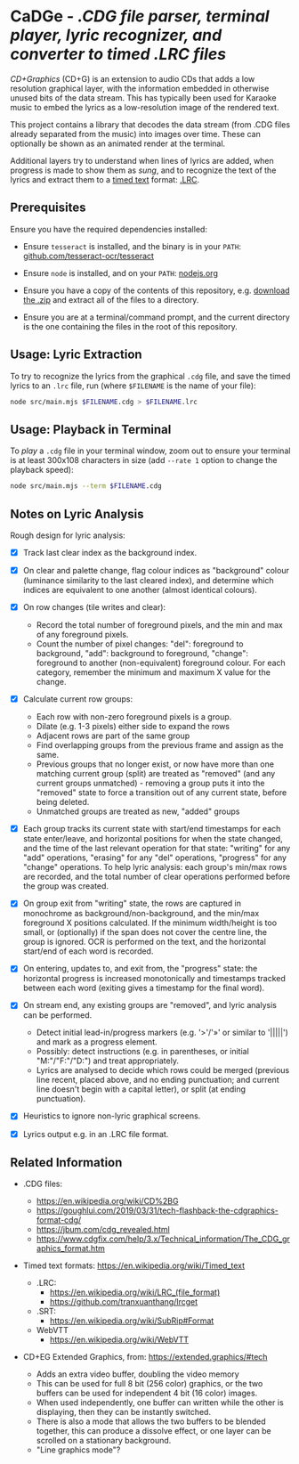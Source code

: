 # CaDGe - *.CDG file parser, terminal player, lyric recognizer, and converter to timed .LRC files*

*CD+Graphics* (CD+G) is an extension to audio CDs that adds a low resolution graphical layer, with the information embedded in otherwise unused bits of the data stream.  This has typically been used for Karaoke music to embed the lyrics as a low-resolution image of the rendered text.

This project contains a library that decodes the data stream (from .CDG files already separated from the music) into images over time.  These can optionally be shown as an animated render at the terminal.  

Additional layers try to understand when lines of lyrics are added, when progress is made to show them as *sung*, and to recognize the text of the lyrics and extract them to a [timed text](https://en.wikipedia.org/wiki/Timed_text) format: [.LRC](https://en.wikipedia.org/wiki/LRC_(file_format)).


## Prerequisites

Ensure you have the required dependencies installed:

* Ensure `tesseract` is installed, and the binary is in your `PATH`: [github.com/tesseract-ocr/tesseract](https://github.com/tesseract-ocr/tesseract?tab=readme-ov-file#installing-tesseract)

* Ensure `node` is installed, and on your `PATH`: [nodejs.org](https://nodejs.org/en/download)

* Ensure you have a copy of the contents of this repository, e.g. [download the .zip](https://github.com/danielgjackson/cadge/archive/refs/heads/main.zip) and extract all of the files to a directory.

* Ensure you are at a terminal/command prompt, and the current directory is the one containing the files in the root of this repository.


## Usage: Lyric Extraction

To try to recognize the lyrics from the graphical `.cdg` file, and save the timed lyrics to an `.lrc` file, run (where `$FILENAME` is the name of your file):

```bash
node src/main.mjs $FILENAME.cdg > $FILENAME.lrc
```


## Usage: Playback in Terminal

To *play* a `.cdg` file in your terminal window, zoom out to ensure your terminal is at least 300x108 characters in size (add `--rate 1` option to change the playback speed):

```bash
node src/main.mjs --term $FILENAME.cdg
```


## Notes on Lyric Analysis

Rough design for lyric analysis:

* [x] Track last clear index as the background index.

* [x] On clear and palette change, flag colour indices as "background" colour (luminance similarity to the last cleared index), and determine which indices are equivalent to one another (almost identical colours).

* [x] On row changes (tile writes and clear):
  * Record the total number of foreground pixels, and the min and max of any foreground pixels.
  * Count the number of pixel changes: "del": foreground to background, "add": background to foreground, "change": foreground to another (non-equivalent) foreground colour. For each category, remember the minimum and maximum X value for the change.

* [x] Calculate current row groups:
  * Each row with non-zero foreground pixels is a group.
  * Dilate (e.g. 1-3 pixels) either side to expand the rows
  * Adjacent rows are part of the same group
  * Find overlapping groups from the previous frame and assign as the same.
  * Previous groups that no longer exist, or now have more than one matching current group (split) are treated as "removed" (and any current groups unmatched) - removing a group puts it into the "removed" state to force a transition out of any current state, before being deleted.
  * Unmatched groups are treated as new, "added" groups

* [x] Each group tracks its current state with start/end timestamps for each state enter/leave, and horizontal positions for when the state changed, and the time of the last relevant operation for that state: "writing" for any "add" operations, "erasing" for any "del" operations, "progress" for any "change" operations. To help lyric analysis: each group's min/max rows are recorded, and the total number of clear operations performed before the group was created.

* [x] On group exit from "writing" state, the rows are captured in monochrome as background/non-background, and the min/max foreground X positions calculated. If the minimum width/height is too small, or (optionally) if the span does not cover the centre line, the group is ignored. OCR is performed on the text, and the horizontal start/end of each word is recorded.

* [x] On entering, updates to, and exit from, the "progress" state: the horizontal progress is increased monotonically and timestamps tracked between each word (exiting gives a timestamp for the final word).

* [x] On stream end, any existing groups are "removed", and lyric analysis can be performed.
  * Detect initial lead-in/progress markers (e.g. '>'/'»' or similar to '|||||') and mark as a progress element.
  * Possibly: detect instructions (e.g. in parentheses, or initial "M:"/"F:"/"D:") and treat appropriately.
  * Lyrics are analysed to decide which rows could be merged (previous line recent, placed above, and no ending punctuation; and current line doesn't begin with a capital letter), or split (at ending punctuation).

* [x] Heuristics to ignore non-lyric graphical screens.

* [x] Lyrics output e.g. in an .LRC file format.


## Related Information

* .CDG files:
  * https://en.wikipedia.org/wiki/CD%2BG
  * https://goughlui.com/2019/03/31/tech-flashback-the-cdgraphics-format-cdg/
  * https://jbum.com/cdg_revealed.html
  * https://www.cdgfix.com/help/3.x/Technical_information/The_CDG_graphics_format.htm

* Timed text formats: https://en.wikipedia.org/wiki/Timed_text
  * .LRC: 
    * https://en.wikipedia.org/wiki/LRC_(file_format)
    * https://github.com/tranxuanthang/lrcget
  * .SRT:
    * https://en.wikipedia.org/wiki/SubRip#Format
  * WebVTT
    * https://en.wikipedia.org/wiki/WebVTT

* CD+EG Extended Graphics, from: https://extended.graphics/#tech
  * Adds an extra video buffer, doubling the video memory
  * This can be used for full 8 bit (256 color) graphics, or the two buffers can be used for independent 4 bit (16 color) images. 
  * When used independently, one buffer can written while the other is displaying, then they can be instantly switched. 
  * There is also a mode that allows the two buffers to be blended together, this can produce a dissolve effect, or one layer can be scrolled on a stationary background.
  * "Line graphics mode"?


<!--

Tesseract installation:
  * https://github.com/tesseract-ocr/tessdoc/blob/main/Installation.md
  * Windows: "%LOCALAPPDATA%\Programs\Tesseract-OCR\tesseract.exe"

```cmd
@rem --psm single_line
type test.bmp | tesseract - - quiet hocr > test.txt
type test.txt
```

Test:

```
node src/main.mjs --term --rate 5 _local/data/test.cdg
node src/main.mjs --analyzeDump --analyzeAfter 12 --analyzeBefore -13.5 _local/data/test.cdg
node src/main.mjs --analyzeDump _local/data/test.cdg --verbose --maxDuration 2.2
node src/main.mjs --lyricsDump _local/data/test.cdg --maxDuration 20
node src/main.mjs _local/data/test.cdg > test.lrc
```

-->
